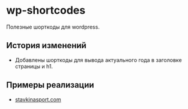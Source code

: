 <h1 dir="auto">wp-shortcodes</h1>
<p dir="auto">Полезные шорткоды для wordpress.</p>
<h2 dir="auto"><a href="https://github.com/nextwp/wp-shortcodes/#%D0%B8%D1%81%D1%82%D0%BE%D1%80%D0%B8%D1%8F-%D0%B8%D0%B7%D0%BC%D0%B5%D0%BD%D0%B5%D0%BD%D0%B8%D0%B9" aria-hidden="true"></a>История изменений</h2>
<ul dir="auto">
<li>Добавлены шорткоды для вывода актуального года в заголовке страницы и h1.</li>
</ul>
<h2 dir="auto"><a href="https://github.com/nextwp/wp-shortcodes/#%D0%BF%D1%80%D0%B8%D0%BC%D0%B5%D1%80%D1%8B-%D1%80%D0%B5%D0%B0%D0%BB%D0%B8%D0%B7%D0%B0%D1%86%D0%B8%D0%B8" aria-hidden="true"></a>Примеры реализации</h2>
<ul dir="auto">
<li><a href="https://stavkinasport.com/">stavkinasport.com</a></li>
</ul>
